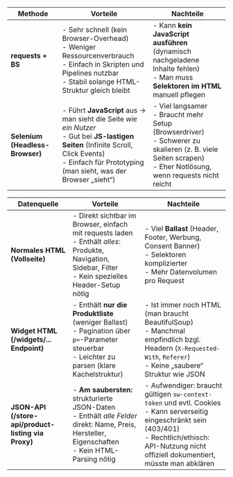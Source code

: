 | Methode                         | Vorteile                                                                                                                                                                                                | Nachteile                                                                                                                                                        |
| ------------------------------- | ------------------------------------------------------------------------------------------------------------------------------------------------------------------------------------------------------- | ---------------------------------------------------------------------------------------------------------------------------------------------------------------- |
| **requests + BS**               | - Sehr schnell (kein Browser-Overhead)<br>- Weniger Ressourcenverbrauch<br>- Einfach in Skripten und Pipelines nutzbar<br>- Stabil solange HTML-Struktur gleich bleibt                                  | - Kann **kein JavaScript ausführen** (dynamisch nachgeladene Inhalte fehlen)<br>- Man muss **Selektoren im HTML** manuell pflegen                                |
| **Selenium (Headless-Browser)** | - Führt **JavaScript** aus → man sieht die Seite *wie ein Nutzer*<br>- Gut bei **JS-lastigen Seiten** (Infinite Scroll, Click Events)<br>- Einfach für Prototyping (man sieht, was der Browser „sieht“) | - Viel langsamer<br>- Braucht mehr Setup (Browserdriver)<br>- Schwerer zu skalieren (z. B. viele Seiten scrapen)<br>- Eher Notlösung, wenn requests nicht reicht |

| Datenquelle                                         | Vorteile                                                                                                                                                     | Nachteile                                                                                                                                                                                                      |
| --------------------------------------------------- | ------------------------------------------------------------------------------------------------------------------------------------------------------------ | -------------------------------------------------------------------------------------------------------------------------------------------------------------------------------------------------------------- |
| **Normales HTML (Vollseite)**                       | - Direkt sichtbar im Browser, einfach mit requests laden<br>- Enthält *alles*: Produkte, Navigation, Sidebar, Filter<br>- Kein spezielles Header-Setup nötig | - Viel **Ballast** (Header, Footer, Werbung, Consent Banner)<br>- Selektoren komplizierter<br>- Mehr Datenvolumen pro Request                                                                                  |
| **Widget HTML (/widgets/... Endpoint)**             | - Enthält **nur die Produktliste** (weniger Ballast)<br>- Pagination über `p=`-Parameter steuerbar<br>- Leichter zu parsen (klare Kachelstruktur)            | - Ist immer noch HTML (man braucht BeautifulSoup)<br>- Manchmal empfindlich bzgl. Headern (`X-Requested-With`, `Referer`)<br>- Keine „saubere“ Struktur wie JSON                                               |
| **JSON-API (/store-api/product-listing via Proxy)** | - **Am saubersten:** strukturierte JSON-Daten<br>- Enthält *alle Felder* direkt: Name, Preis, Hersteller, Eigenschaften<br>- Kein HTML-Parsing nötig         | - Aufwendiger: braucht gültigen `sw-context-token` und evtl. Cookies<br>- Kann serverseitig eingeschränkt sein (403/401)<br>- Rechtlich/ethisch: API-Nutzung nicht offiziell dokumentiert, müsste man abklären |
